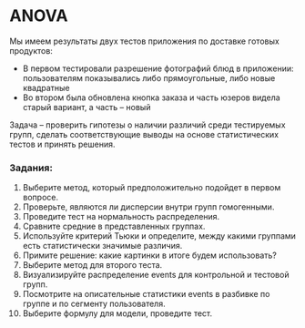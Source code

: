 # ANOVA

Мы имеем результаты двух тестов приложения по доставке готовых продуктов:

- В первом тестировали разрешение фотографий блюд в приложении: пользователям показывались либо прямоугольные, либо новые квадратные 
- Во втором была обновлена кнопка заказа и часть юзеров видела старый вариант, а часть – новый

Задача – проверить гипотезы о наличии различий среди тестируемых групп, сделать соответствующие выводы на основе статистических тестов и принять решения.

### Задания:

1. Выберите метод, который предположительно подойдет в первом вопросе.
2. Проверьте, являются ли дисперсии внутри групп гомогенными.
3. Проведите тест на нормальность распределения.
4. Сравните средние в представленных группах.
5. Используйте критерий Тьюки и определите, между какими группами есть статистически значимые различия. 
6. Примите решение: какие картинки в итоге будем использовать?
7. Выберите метод для второго теста.
8. Визуализируйте распределение events для контрольной и тестовой групп. 
9. Посмотрите на описательные статистики events в разбивке по группе и по сегменту пользователя. 
10. Выберите формулу для модели, проведите тест.